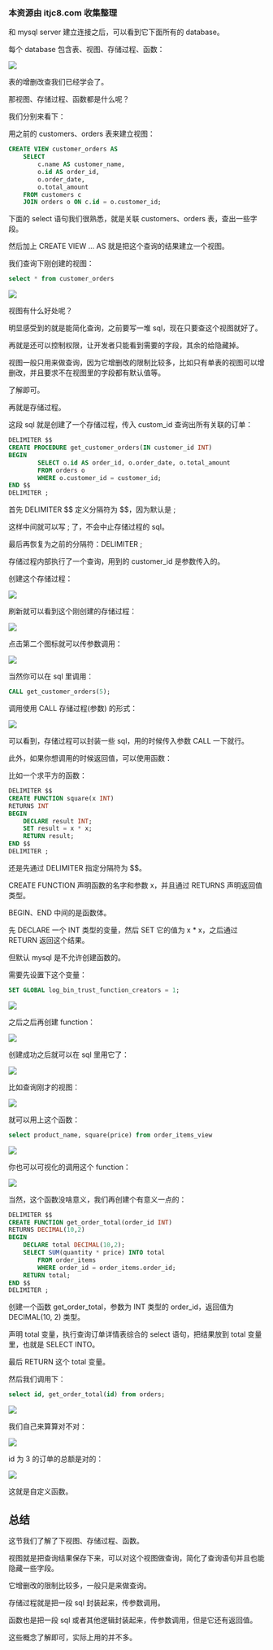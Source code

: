 ### 本资源由 itjc8.com 收集整理
﻿和 mysql server 建立连接之后，可以看到它下面所有的 database。

每个 database 包含表、视图、存储过程、函数：

![](//liushuaiyang.oss-cn-shanghai.aliyuncs.com/nest-docs/image/第42章-1.png)

表的增删改查我们已经学会了。

那视图、存储过程、函数都是什么呢？

我们分别来看下：

用之前的 customers、orders 表来建立视图：

```sql
CREATE VIEW customer_orders AS 
    SELECT 
        c.name AS customer_name, 
        o.id AS order_id, 
        o.order_date, 
        o.total_amount
    FROM customers c
    JOIN orders o ON c.id = o.customer_id;
```

下面的 select 语句我们很熟悉，就是关联 customers、orders 表，查出一些字段。

然后加上 CREATE VIEW ... AS 就是把这个查询的结果建立一个视图。

我们查询下刚创建的视图：

```sql
select * from customer_orders
```

![](//liushuaiyang.oss-cn-shanghai.aliyuncs.com/nest-docs/image/第42章-2.png)

视图有什么好处呢？

明显感受到的就是能简化查询，之前要写一堆 sql，现在只要查这个视图就好了。

再就是还可以控制权限，让开发者只能看到需要的字段，其余的给隐藏掉。

视图一般只用来做查询，因为它增删改的限制比较多，比如只有单表的视图可以增删改，并且要求不在视图里的字段都有默认值等。

了解即可。

再就是存储过程。

这段 sql 就是创建了一个存储过程，传入 custom\_id 查询出所有关联的订单：

```sql
DELIMITER $$
CREATE PROCEDURE get_customer_orders(IN customer_id INT)
BEGIN
        SELECT o.id AS order_id, o.order_date, o.total_amount
        FROM orders o
		WHERE o.customer_id = customer_id;
END $$
DELIMITER ;
```

首先 DELIMITER \$\$ 定义分隔符为 \$\$，因为默认是 ;

这样中间就可以写 ; 了，不会中止存储过程的 sql。

最后再恢复为之前的分隔符：DELIMITER ;

存储过程内部执行了一个查询，用到的 customer\_id 是参数传入的。

创建这个存储过程：

![](//liushuaiyang.oss-cn-shanghai.aliyuncs.com/nest-docs/image/第42章-3.png)

刷新就可以看到这个刚创建的存储过程：

![](//liushuaiyang.oss-cn-shanghai.aliyuncs.com/nest-docs/image/第42章-4.png)

点击第二个图标就可以传参数调用：

![](//liushuaiyang.oss-cn-shanghai.aliyuncs.com/nest-docs/image/第42章-5.png)

当然你可以在 sql 里调用：

```sql
CALL get_customer_orders(5);
```

调用使用 CALL 存储过程(参数) 的形式：

![](//liushuaiyang.oss-cn-shanghai.aliyuncs.com/nest-docs/image/第42章-6.png)

可以看到，存储过程可以封装一些 sql，用的时候传入参数 CALL 一下就行。

此外，如果你想调用的时候返回值，可以使用函数：

比如一个求平方的函数：

```sql
DELIMITER $$
CREATE FUNCTION square(x INT)
RETURNS INT
BEGIN
    DECLARE result INT;
    SET result = x * x;
    RETURN result;
END $$
DELIMITER ;
```

还是先通过 DELIMITER 指定分隔符为 \$\$。

CREATE FUNCTION 声明函数的名字和参数 x，并且通过 RETURNS 声明返回值类型。

BEGIN、END 中间的是函数体。

先 DECLARE 一个 INT 类型的变量，然后 SET 它的值为 x \* x，之后通过 RETURN 返回这个结果。

但默认 mysql 是不允许创建函数的。

需要先设置下这个变量：

```sql
SET GLOBAL log_bin_trust_function_creators = 1;
```

![](//liushuaiyang.oss-cn-shanghai.aliyuncs.com/nest-docs/image/第42章-7.png)

之后之后再创建 function：

![](//liushuaiyang.oss-cn-shanghai.aliyuncs.com/nest-docs/image/第42章-8.png)

创建成功之后就可以在 sql 里用它了：

![](//liushuaiyang.oss-cn-shanghai.aliyuncs.com/nest-docs/image/第42章-9.png)

比如查询刚才的视图：

![](//liushuaiyang.oss-cn-shanghai.aliyuncs.com/nest-docs/image/第42章-10.png)

就可以用上这个函数：

```sql
select product_name, square(price) from order_items_view
```

![](//liushuaiyang.oss-cn-shanghai.aliyuncs.com/nest-docs/image/第42章-11.png)

你也可以可视化的调用这个 function：

![](//liushuaiyang.oss-cn-shanghai.aliyuncs.com/nest-docs/image/第42章-12.png)

当然，这个函数没啥意义，我们再创建个有意义一点的：

```sql
DELIMITER $$
CREATE FUNCTION get_order_total(order_id INT)
RETURNS DECIMAL(10,2)
BEGIN
	DECLARE total DECIMAL(10,2);
	SELECT SUM(quantity * price) INTO total
		FROM order_items
		WHERE order_id = order_items.order_id;
	RETURN total;
END $$
DELIMITER ;
```

创建一个函数  get\_order\_total，参数为 INT 类型的 order\_id，返回值为 DECIMAL(10, 2) 类型。

声明 total 变量，执行查询订单详情表综合的 select 语句，把结果放到 total 变量里，也就是 SELECT INTO。

最后 RETURN 这个 total 变量。

然后我们调用下：
```sql
select id, get_order_total(id) from orders;
```
![](//liushuaiyang.oss-cn-shanghai.aliyuncs.com/nest-docs/image/第42章-13.png)

我们自己来算算对不对：

![](//liushuaiyang.oss-cn-shanghai.aliyuncs.com/nest-docs/image/第42章-14.png)

id 为 3 的订单的总额是对的：

![](//liushuaiyang.oss-cn-shanghai.aliyuncs.com/nest-docs/image/第42章-15.png)

这就是自定义函数。

## 总结

这节我们了解了下视图、存储过程、函数。

视图就是把查询结果保存下来，可以对这个视图做查询，简化了查询语句并且也能隐藏一些字段。

它增删改的限制比较多，一般只是来做查询。

存储过程就是把一段 sql 封装起来，传参数调用。

函数也是把一段 sql 或者其他逻辑封装起来，传参数调用，但是它还有返回值。

这些概念了解即可，实际上用的并不多。
